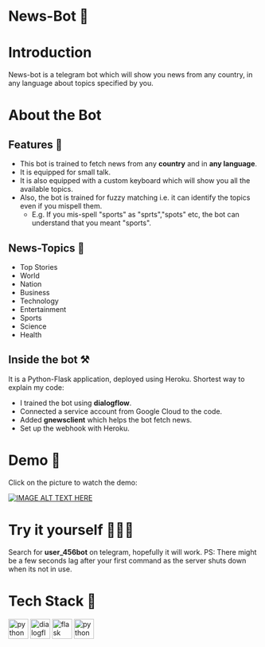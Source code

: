 # News-Bot 🤖
# Introduction 
News-bot is a telegram bot which will show you news from any country, in any language about topics specified by you.
# About the Bot
## Features 📰
* This bot is trained to fetch news from any **country** and in **any language**.
* It is equipped for small talk.
* It is also equipped with a custom keyboard which will show you all the available topics.
* Also, the bot is trained for fuzzy matching i.e. it can identify the topics even if you mispell them. 
  - E.g.  If you mis-spell "sports" as "sprts","spots" etc, the bot can understand that you meant "sports".
## News-Topics 📕
* Top Stories
* World
* Nation
* Business
* Technology
* Entertainment
* Sports
* Science
* Health
## Inside the bot ⚒
It is a Python-Flask application, deployed using Heroku. 
Shortest way to explain my code:
* I trained the bot using **dialogflow**.
* Connected a service account from Google Cloud to the code.
* Added **gnewsclient** which helps the bot fetch news.
* Set up the webhook with Heroku.
# Demo 🎥
Click on the picture to watch the demo:

[![IMAGE ALT TEXT HERE](https://img.youtube.com/vi/tq9lXJCJki0/0.jpg)](https://www.youtube.com/watch?v=tq9lXJCJki0)
# Try it yourself 🏃🏾‍♀️
Search for **user_456bot** on telegram, hopefully it will work. 
PS: There might be a few seconds lag after your first command as the server shuts down when its not in use.
# Tech Stack 👾

<a href="https://python.org/" title="python"><img src="https://github.com/get-icon/geticon/raw/master/icons/python.svg" alt="python" width="40px" height="40px"></a>
<a href="https://dialogflow.org/" title="python"><img src="https://github.com/get-icon/geticon/raw/master/icons/dialogflow.svg" alt="dialogflow" width="40px" height="40px"></a>
<a href="https://flask.org/" title="python"><img src="https://github.com/get-icon/geticon/raw/master/icons/flask.svg" alt="flask" width="40px" height="40px"></a>
<a href="https://heroku.org/" title="heroku"><img src="https://github.com/get-icon/geticon/raw/master/icons/heroku.svg" alt="python" width="40px" height="40px"></a>

